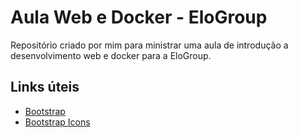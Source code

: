 # Aula Web e Docker - EloGroup

Repositório criado por mim para ministrar uma aula de introdução a desenvolvimento web e docker para a EloGroup.

## Links úteis

- [Bootstrap](https://getbootstrap.com/)
- [Bootstrap Icons](https://icons.getbootstrap.com/)

